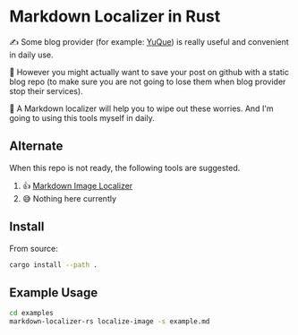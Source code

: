 # Markdown Localizer in Rust 

✍️ Some blog provider (for example: [YuQue](https://www.yuque.com/)) is really useful and convenient in daily use.

🤔 However you might actually want to save your post on github with a static blog repo
(to make sure you are not going to lose them when blog provider stop their services).

🥰 A Markdown localizer will help you to wipe out these worries. And I'm going to using this tools myself in daily.

## Alternate

When this repo is not ready, the following tools are suggested. 
1. 👍 [Markdown Image Localizer](https://github.com/TenviLi/markdown-image-localizer)
2. 😅 Nothing here currently

## Install

From source:
```sh
cargo install --path .
```

## Example Usage

```sh
cd examples
markdown-localizer-rs localize-image -s example.md
```
